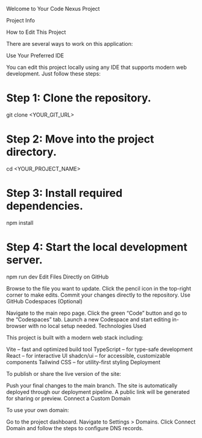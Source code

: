 Welcome to Your Code Nexus Project

Project Info

How to Edit This Project

There are several ways to work on this application:

Use Your Preferred IDE

You can edit this project locally using any IDE that supports modern web development. Just follow these steps:

# Step 1: Clone the repository.
git clone <YOUR_GIT_URL>

# Step 2: Move into the project directory.
cd <YOUR_PROJECT_NAME>

# Step 3: Install required dependencies.
npm install

# Step 4: Start the local development server.
npm run dev
Edit Files Directly on GitHub

Browse to the file you want to update.
Click the pencil icon in the top-right corner to make edits.
Commit your changes directly to the repository.
Use GitHub Codespaces (Optional)

Navigate to the main repo page.
Click the green “Code” button and go to the “Codespaces” tab.
Launch a new Codespace and start editing in-browser with no local setup needed.
Technologies Used

This project is built with a modern web stack including:

Vite – fast and optimized build tool
TypeScript – for type-safe development
React – for interactive UI
shadcn/ui – for accessible, customizable components
Tailwind CSS – for utility-first styling
Deployment

To publish or share the live version of the site:

Push your final changes to the main branch.
The site is automatically deployed through our deployment pipeline.
A public link will be generated for sharing or preview.
Connect a Custom Domain

To use your own domain:

Go to the project dashboard.
Navigate to Settings > Domains.
Click Connect Domain and follow the steps to configure DNS records.
